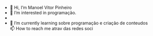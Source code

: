- 👋 Hi, I’m  Manoel Vitor Pinheiro
- 👀 I’m interested in  programação.
-                                                     
- 🌱 I’m currently learning  sobre programação e  criação de conteudos                                                                                                                            
 📫 How to reach me   atrav das redes soci 

<!---
manoelpheiro/manoelpheiro is a ✨ special ✨ repository because its `README.md` (this file) appears on your GitHub profile.
You can click the Preview link to take a look at your changes.
--->
